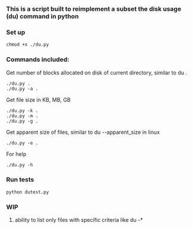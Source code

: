 ### This is a script built to reimplement a subset the disk usage (du) command in python

### Set up

```
chmod +x ./du.py
```

### Commands included:

Get number of blocks allocated on disk of current directory, similar to du . 

```
./du.py .
./du.py -a .
```

Get file size in KB, MB, GB

```
./du.py -k .
./du.py -m .
./du.py -g .
```

Get apparent size of files, similar to du --apparent_size in linux

```
./du.py -e .
```

For help

```
./du.py -h
```

### Run tests

```
python dutest.py

```

### WIP
1. ability to list only files with specific criteria like du -*